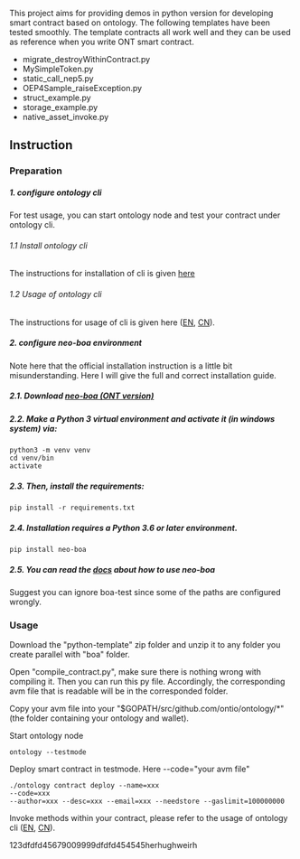 This project aims for providing demos in python version for developing smart contract based on ontology.
The following templates have been tested smoothly. The template contracts all work well and they can be used as reference when you write ONT smart contract.

* migrate_destroyWithinContract.py
* MySimpleToken.py
* static_call_nep5.py
* OEP4Sample_raiseException.py
* struct_example.py
* storage_example.py
* native_asset_invoke.py

## Instruction

### Preparation

##### 1. configure ontology cli
For test usage, you can start ontology node and test your contract under ontology cli. 
###### 1.1 Install ontology cli
 The instructions for installation of cli is given [here](https://github.com/ontio/ontology)  

###### 1.2 Usage of ontology cli
The instructions for usage of cli is given here ([EN](https://github.com/ontio/ontology/blob/master/docs/specifications/cli_user_guide.md), [CN](https://github.com/ontio/ontology/blob/master/docs/specifications/cli_user_guide_CN.md)).
  


##### 2. configure neo-boa environment
Note here that the official installation instruction is a little bit misunderstanding. Here I will give the full and correct installation guide.

##### 2.1. Download  [neo-boa (ONT version)](https://github.com/ontio/neo-boa)

##### 2.2. Make a Python 3 virtual environment and activate it (in windows system) via:

```
python3 -m venv venv
cd venv/bin
activate
```
##### 2.3. Then, install the requirements:

```
pip install -r requirements.txt
```

##### 2.4. Installation requires a Python 3.6 or later environment.

```
pip install neo-boa
```

##### 2.5. You can read the [docs](https://neo-boa.readthedocs.io/en/latest/) about how to use neo-boa

Suggest you can ignore boa-test since some of the paths are configured wrongly.
 

### Usage

Download the "python-template" zip folder and unzip it to any folder you create parallel with "boa" folder.

Open "compile_contract.py", make sure there is nothing wrong with compiling it. Then you can run this py file. Accordingly, the corresponding avm file that is readable will be in the corresponded folder.

Copy your avm file into your "$GOPATH/src/github.com/ontio/ontology/*" (the folder containing your ontology and wallet).

Start ontology node
```
ontology --testmode
```

Deploy smart contract in testmode. Here --code="your avm file"
```
./ontology contract deploy --name=xxx 
--code=xxx 
--author=xxx --desc=xxx --email=xxx --needstore --gaslimit=100000000

```

Invoke methods within your contract, please refer to the usage of ontology cli ([EN](https://github.com/ontio/ontology/blob/master/docs/specifications/cli_user_guide.md), [CN](https://github.com/ontio/ontology/blob/master/docs/specifications/cli_user_guide_CN.md)).

123dfdfd45679009999dfdfd454545herhughweirh